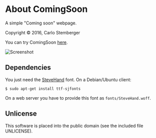 About ComingSoon
================
A simple "Coming soon" webpage.

Copyright © 2016, Carlo Stemberger

You can try ComingSoon [here](https://stemby.github.io/ComingSoon/).

![Screenshot](http://i.imgur.com/tl4EObm.png)


Dependencies
------------

You just need the [SteveHand](http://sjfonts.sourceforge.net/) font. On a
Debian/Ubuntu client:
```
$ sudo apt-get install ttf-sjfonts
```

On a web server you have to provide this font as `fonts/SteveHand.woff`.


Unlicense
---------
This software is placed into the public domain (see the included file
UNLICENSE).
